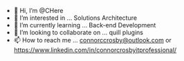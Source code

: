 - 👋 Hi, I’m @CHere
- 👀 I’m interested in ... Solutions Architecture
- 🌱 I’m currently learning ... Back-end Development
- 💞️ I’m looking to collaborate on ... quill plugins 
- 📫 How to reach me ... connorccrosby@outlook.com or https://www.linkedin.com/in/connorcrosbyitprofessional/

